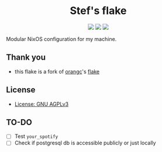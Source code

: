 <div align="center">
    <h1>Stef's flake</h1>
    <div>
        <a href="https://github.com/Stef-00012/dots/stargazers"><img src="https://img.shields.io/github/stars/Stef-00012/dots?color=F5BDE6&labelColor=303446&style=for-the-badge&logo=starship&logoColor=F5BDE6"></a>
        <!-- <a href="https://github.com/Stef-00012/dots/"><img src="https://img.shields.io/github/repo-size/Stef-00012/dots?color=C6A0F6&labelColor=303446&style=for-the-badge&logo=github&logoColor=C6A0F6"></a> -->
        <a href="https://nixos.org"><img src="https://img.shields.io/badge/NixOS-Unstable-blue?style=for-the-badge&logo=NixOS&logoColor=white&label=NixOS&labelColor=303446&color=91D7E3"></a>
        <a href="https://github.com/Stef-00012/dots/blob/main/LICENSE"><img src="https://img.shields.io/static/v1.svg?style=for-the-badge&label=License&message=AGPL3&colorA=313244&colorB=F5A97F&logo=unlicense&logoColor=F5A97F&"/></a>
    </div>
</div>

Modular NixOS configuration for my machine.

## Thank you
- this flake is a fork of [orangc](https://orangc.net)'s [flake](https://orangc.net/dots)

## License
- [License: GNU AGPLv3](./LICENSE)

## TO-DO
- [ ] Test `your_spotify`
- [ ] Check if postgresql db is accessible publicly or just locally